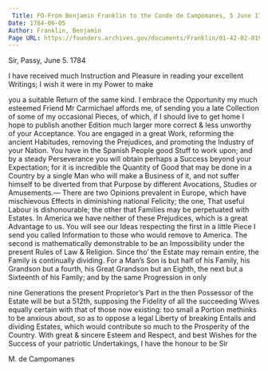 ```yaml
---
 Title: FO-From Benjamin Franklin to the Conde de Campomanes, 5 June 1784
Date: 1784-06-05
Author: Franklin, Benjamin
Page URL: https://founders.archives.gov/documents/Franklin/01-42-02-0193
---
```



Sir,
Passy, June 5. 1784

I have received much Instruction and Pleasure in reading your excellent Writings; I wish it were in my Power to make

you a suitable Return of the same kind. I embrace the Opportunity my much esteemed Friend Mr Carmichael affords me, of sending you a late Collection of some of my occasional Pieces, of which, if I should live to get home I hope to publish another Edition much larger more correct & less unworthy of your Acceptance. You are engaged in a great Work, reforming the ancient Habitudes, removing the Prejudices, and promoting the Industry of your Nation. You have in the Spanish People good Stuff to work upon; and by a steady Perseverance you will obtain perhaps a Success beyond your Expectation; for it is incredible the Quantity of Good that may be done in a Country by a single Man who will make a Business of it, and not suffer himself to be diverted from that Purpose by different Avocations, Studies or Amusements.— There are two Opinions prevalent in Europe, which have mischievous Effects in diminishing national Felicity; the one, That useful Labour is dishonourable; the other that Families may be perpetuated with Estates. In America we have neither of these Prejudices, which is a great Advantage to us. You will see our Ideas respecting the first in a little Piece I send you called Information to those who would remove to America. The second is mathematically demonstrable to be an Impossibility under the present Rules of Law & Religion. Since tho’ the Estate may remain entire, the Family is continually dividing. For a Man’s Son is but half of his Family, his Grandson but a fourth, his Great Grandson but an Eighth, the next but a Sixteenth of his Family; and by the same Progression in only

nine Generations the present Proprietor’s Part in the then Possessor of the Estate will be but a 512th, supposing the Fidelity of all the succeeding Wives equally certain with that of those now existing: too small a Portion methinks to be anxious about, so as to oppose a legal Liberty of breaking Entails and dividing Estates, which would contribute so much to the Prosperity of the Country. With great & sincere Esteem and Respect, and best Wishes for the Success of your patriotic Undertakings, I have the honour to be Sir

M. de Campomanes



